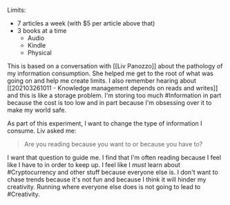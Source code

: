 Limits: 
- 7 articles a week (with $5 per article above that)
- 3 books at a time
	- Audio
	- Kindle
	- Physical

This is based on a conversation with [[Liv Panozzo]] about the pathology of my information consumption. She helped me get to the root of what was going on and help me create limits. I also remember hearing about [[202103261011 - Knowledge management depends on reads and writes]] and this is like a storage problem. I'm storing too much #Information in part because the cost is too low and in part because I'm obsessing over it to make my world safe. 

As part of this experiment, I want to change the type of information I consume. Liv asked me:
> Are you reading because you want to or because you have to? 

I want that question to guide me. I find that I'm often reading because I feel like I have to in order to keep up. I feel like I _must_ learn about #Cryptocurrency and other stuff because everyone else is. I don't want to chase trends because it's not fun and because I think it will hinder my creativity. Running where everyone else does is not going to lead to #Creativity. 
	
	